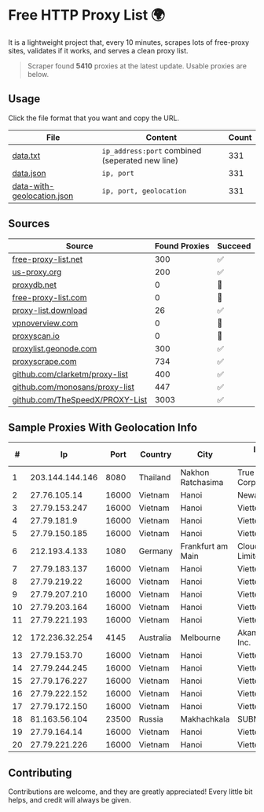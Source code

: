 
# Free HTTP Proxy List 🌍

It is a lightweight project that, every 10 minutes, scrapes lots of free-proxy sites, validates if it works, and serves a clean proxy list.


> Scraper found **5410** proxies at the latest update. Usable proxies are below.

## Usage

Click the file format that you want and copy the URL.


|File|Content|Count|
|----|-------|-----|
|[data.txt](https://raw.githubusercontent.com/themiralay/Proxy-List-World/master/data.txt)|`ip_address:port` combined (seperated new line)|331|
|[data.json](https://raw.githubusercontent.com/themiralay/Proxy-List-World/master/data.json)|`ip, port`|331|
|[data-with-geolocation.json](https://raw.githubusercontent.com/themiralay/Proxy-List-World/master/data-with-geolocation.json)|`ip, port, geolocation`|331|

## Sources

|Source|Found Proxies|Succeed|
|------|-------------|-------|
|[free-proxy-list.net](https://free-proxy-list.net)|300|✅|
|[us-proxy.org](https://www.us-proxy.org)|200|✅|
|[proxydb.net](http://proxydb.net)|0|🚫|
|[free-proxy-list.com](https://free-proxy-list.com/?page=&port=&type%5B%5D=http&type%5B%5D=https&up_time=0&search=Search)|0|🚫|
|[proxy-list.download](https://www.proxy-list.download/HTTP)|26|✅|
|[vpnoverview.com](https://vpnoverview.com/privacy/anonymous-browsing/free-proxy-servers)|0|🚫|
|[proxyscan.io](https://www.proxyscan.io)|0|🚫|
|[proxylist.geonode.com](https://proxylist.geonode.com/api/proxy-list?limit=300&page=1&sort_by=lastChecked&sort_type=desc&protocols=http,https)|300|✅|
|[proxyscrape.com](https://api.proxyscrape.com/v2/?request=displayproxies&protocol=http&timeout=10000&country=all&ssl=all&anonymity=all)|734|✅|
|[github.com/clarketm/proxy-list](https://raw.githubusercontent.com/clarketm/proxy-list/master/proxy-list-raw.txt)|400|✅|
|[github.com/monosans/proxy-list](https://raw.githubusercontent.com/monosans/proxy-list/main/proxies/http.txt)|447|✅|
|[github.com/TheSpeedX/PROXY-List](https://raw.githubusercontent.com/TheSpeedX/PROXY-List/master/http.txt)|3003|✅|


## Sample Proxies With Geolocation Info

|#|Ip|Port|Country|City|Internet Service Provider|
|-|--|----|-------|----|-------------------------|
|1|203.144.144.146|8080|Thailand|Nakhon Ratchasima|True Internet Corporation CO. Ltd.|
|2|27.76.105.14|16000|Vietnam|Hanoi|Newass2011xDSLHCMC|
|3|27.79.153.247|16000|Vietnam|Hanoi|Viettel Corporation|
|4|27.79.181.9|16000|Vietnam|Hanoi|Viettel Corporation|
|5|27.79.150.185|16000|Vietnam|Hanoi|Viettel Corporation|
|6|212.193.4.133|1080|Germany|Frankfurt am Main|Cloud Hosting Solutions, Limited.|
|7|27.79.183.137|16000|Vietnam|Hanoi|Viettel Corporation|
|8|27.79.219.22|16000|Vietnam|Hanoi|Viettel Corporation|
|9|27.79.207.210|16000|Vietnam|Hanoi|Viettel Corporation|
|10|27.79.203.164|16000|Vietnam|Hanoi|Viettel Corporation|
|11|27.79.221.193|16000|Vietnam|Hanoi|Viettel Corporation|
|12|172.236.32.254|4145|Australia|Melbourne|Akamai Technologies, Inc.|
|13|27.79.153.70|16000|Vietnam|Hanoi|Viettel Corporation|
|14|27.79.244.245|16000|Vietnam|Hanoi|Viettel Corporation|
|15|27.79.176.227|16000|Vietnam|Hanoi|Viettel Corporation|
|16|27.79.222.152|16000|Vietnam|Hanoi|Viettel Corporation|
|17|27.79.172.150|16000|Vietnam|Hanoi|Viettel Corporation|
|18|81.163.56.104|23500|Russia|Makhachkala|SUBNET05|
|19|27.79.164.14|16000|Vietnam|Hanoi|Viettel Corporation|
|20|27.79.221.226|16000|Vietnam|Hanoi|Viettel Corporation|



## Contributing

Contributions are welcome, and they are greatly appreciated! Every
little bit helps, and credit will always be given.

